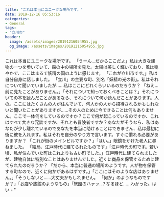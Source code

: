 ```yaml
---
title: "これは本当にユニークな場所です。"
date: 2019-12-16 05:53:16
categories:
- General
tags:
- "立川市"
header:
  image: /assets/images/20191216054955.jpg
  og_image: /assets/images/20191216054955.jpg
---
```


これは本当にユニークな場所です。 「うーん…だからここだよ」私は大きな建物の一つを歩いていて、森の中の場所を見た。太陽は美しく輝いており、風は穏やかで、ここはまるで妖精の国のように感じます。 「これが立川市です。」私は自分自身に話しました。 「立川」の主要な町、別名「妖精の光の街」。私はそれについて聞いていましたが……私はここにどれくらいいるのだろうか？ 「ねえ…前に見たことがありません。」「それについて知っておくべきことは？」それについての本を読んだことがあるなら、それについて何か読んだことがあります。人の。ここにはたくさんの人が住んでいて、何人かの人から招待されるかもしれないと聞いたことがありますが……その人のために今できることは何もありません。ここで一体何をしているのですか？ここで何が起こっているのですか、これはすべて大きな冗談ですか、それとも冒険者ですか？あなたがそうなら、私はあなたが少し離れているのであなたを本当に助けることはできません、私は最初に街に彼を入れます。私はそれを自分のやり方で言います。すぐに慣れる必要がありますか？ 「これが街のメインビルですか？」「はい。」眼鏡をかけた老人に尋ねました。 「結局、江戸時代に建てられたものです」「江戸時代の町です。若い頃、私が住んでいた町はこれよりも古い町でした。」江戸時代に建てられましたが、建物自体に特別なことはありませんでした。近くに商品を保管するために建てられたのだろうか？ 「だから、本当に普通の場所のようです。人が物を保管する町なので、近くに何かがあるはずです。」「ここにはそのような店はありません。」「そうしないと……大丈夫かもしれません。 「何か」のようなものですか？」「お店や旅館のようなもの」「旅館のハァッ..？なるほど……わかった。はい - &quot;
